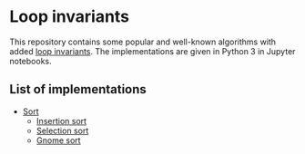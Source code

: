 Loop invariants
===============

This repository contains some popular and well-known algorithms with
added [loop invariants](https://en.wikipedia.org/wiki/Loop_invariant).
The implementations are given in Python 3 in Jupyter notebooks.

## List of implementations

* [Sort](sort)
  * [Insertion sort](sort/insertion_sort.ipynb)
  * [Selection sort](sort/selection_sort.ipynb)
  * [Gnome sort](sort/gnome_sort.ipynb)

